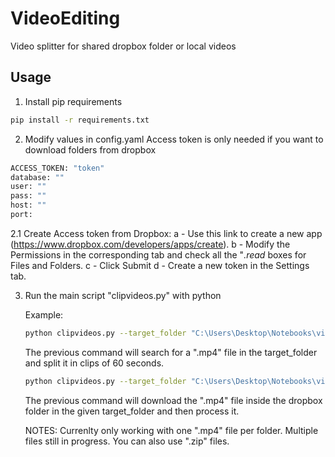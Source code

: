 # VideoEditing

Video splitter for shared dropbox folder or local videos

## Usage

1. Install pip requirements

```bash
pip install -r requirements.txt
```

2. Modify values in config.yaml
Access token is only needed if you want to download folders from dropbox

```bash
ACCESS_TOKEN: "token"
database: ""
user: ""
pass: ""
host: ""
port: 
```

2.1 Create Access token from Dropbox:
    a - Use this link to create a new app (https://www.dropbox.com/developers/apps/create). 
    b - Modify the Permissions in the corresponding tab and check all the "*.read* boxes for Files and Folders.
    c - Click Submit
    d - Create a new token in the Settings tab.

3. Run the main script "clipvideos.py" with python

    Example:

    ```bash
    python clipvideos.py --target_folder "C:\Users\Desktop\Notebooks\videos"    
    ```

    The previous command will search for a ".mp4" file in the target_folder and split it in clips of 60 seconds.

    ```bash
    python clipvideos.py --target_folder "C:\Users\Desktop\Notebooks\videos"   --url "https://www.dropbox.com/sh/..." 
    ```

    The previous command will download the ".mp4" file inside the dropbox folder in the given target_folder and then process it.

    NOTES: Currenlty only working with one ".mp4" file per folder. Multiple files still in progress.
    You can also use ".zip" files.

    